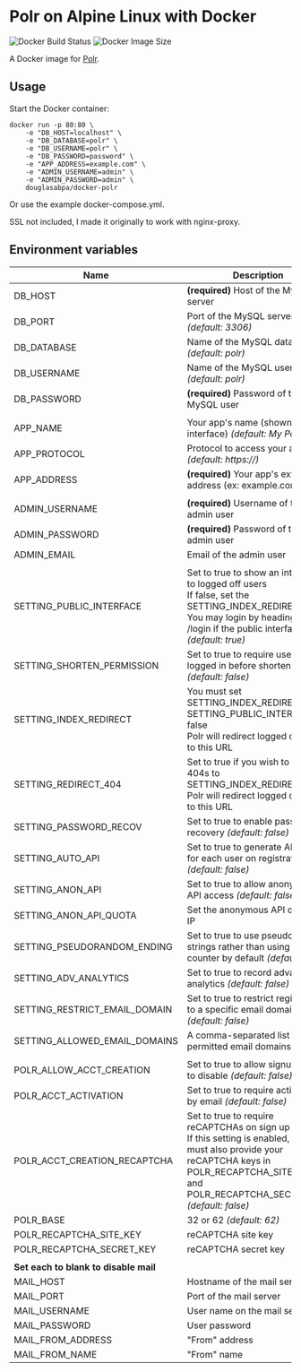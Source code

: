 Polr on Alpine Linux with Docker
==============================================
![Docker Build Status](https://img.shields.io/docker/build/ajanvier/polr.svg)
![Docker Image Size](https://img.shields.io/microbadger/image-size/ajanvier/polr.svg)

A Docker image for [Polr](https://github.com/cydrobolt/polr).

Usage
-----
Start the Docker container:

    docker run -p 80:80 \
        -e "DB_HOST=localhost" \
        -e "DB_DATABASE=polr" \
        -e "DB_USERNAME=polr" \
        -e "DB_PASSWORD=password" \
        -e "APP_ADDRESS=example.com" \
        -e "ADMIN_USERNAME=admin" \
        -e "ADMIN_PASSWORD=admin" \
        douglasabpa/docker-polr

Or use the example docker-compose.yml.

SSL not included, I made it originally to work with nginx-proxy.

Environment variables
-----
| Name | Description |
|--|--|
| DB_HOST | **(required)** Host of the MySQL server |
| DB_PORT | Port of the MySQL server *(default: 3306)* |
| DB_DATABASE | Name of the MySQL database *(default: polr)* |
| DB_USERNAME | Name of the MySQL user *(default: polr)* |
| DB_PASSWORD | **(required)** Password of the MySQL user |
|  |  |
| APP_NAME | Your app's name (shown on interface) *(default: My Polr)* |
| APP_PROTOCOL | Protocol to access your app. *(default: https://)* |
| APP_ADDRESS | **(required)** Your app's external address (ex: example.com) |
|  |  |
| ADMIN_USERNAME | **(required)** Username of the admin user |
| ADMIN_PASSWORD | **(required)** Password of the admin user |
| ADMIN_EMAIL | Email of the admin user |
|  |  |
| SETTING_PUBLIC_INTERFACE | Set to true to show an interface to logged off users<br>If false, set the SETTING_INDEX_REDIRECT<br>You may login by heading to /login if the public interface is off<br>*(default: true)* |
| SETTING_SHORTEN_PERMISSION | Set to true to require users to be logged in before shortening URLs<br>*(default: false)* |
| SETTING_INDEX_REDIRECT | You must set SETTING_INDEX_REDIRECT if SETTING_PUBLIC_INTERFACE is false<br>Polr will redirect logged off users to this URL |
| SETTING_REDIRECT_404 | Set to true if you wish to redirect 404s to SETTING_INDEX_REDIRECT<br>Polr will redirect logged off users to this URL |
| SETTING_PASSWORD_RECOV | Set to true to enable password recovery *(default: false)* |
| SETTING_AUTO_API | Set to true to generate API keys for each user on registration *(default: false)* |
| SETTING_ANON_API | Set to true to allow anonymous API access *(default: false)* |
| SETTING_ANON_API_QUOTA | Set the anonymous API quota per IP |
| SETTING_PSEUDORANDOM_ENDING | Set to true to use pseudorandom strings rather than using a counter by default *(default: false)* |
| SETTING_ADV_ANALYTICS | Set to true to record advanced analytics *(default: false)* |
| SETTING_RESTRICT_EMAIL_DOMAIN | Set to true to restrict registration to a specific email domain *(default: false)* |
| SETTING_ALLOWED_EMAIL_DOMAINS | A comma-separated list of permitted email domains |
|  |  |
| POLR_ALLOW_ACCT_CREATION | Set to true to allow signups, false to disable *(default: false)* |
| POLR_ACCT_ACTIVATION | Set to true to require activation by email *(default: false)* |
| POLR_ACCT_CREATION_RECAPTCHA | Set to true to require reCAPTCHAs on sign up pages<br>If this setting is enabled, you must also provide your reCAPTCHA keys in POLR_RECAPTCHA_SITE_KEY and POLR_RECAPTCHA_SECRET_KEY<br>*(default: false)* |
| POLR_BASE | 32 or 62 *(default: 62)* |
| POLR_RECAPTCHA_SITE_KEY | reCAPTCHA site key |
| POLR_RECAPTCHA_SECRET_KEY | reCAPTCHA secret key |
|  |  |
| **Set each to blank to disable mail** |  |
| MAIL_HOST | Hostname of the mail server |
| MAIL_PORT | Port of the mail server |
| MAIL_USERNAME | User name on the mail server |
| MAIL_PASSWORD | User password |
| MAIL_FROM_ADDRESS | "From" address |
| MAIL_FROM_NAME | "From" name |
